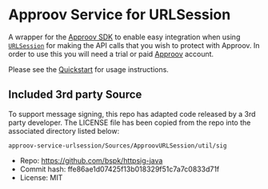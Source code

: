 # Approov Service for URLSession 

A wrapper for the [Approov SDK](https://github.com/approov/approov-ios-sdk) to enable easy integration when using [`URLSession`](https://developer.apple.com/documentation/foundation/urlsession) for making the API calls that you wish to protect with Approov. In order to use this you will need a trial or paid [Approov](https://www.approov.io) account.

Please see the [Quickstart](https://github.com/approov/quickstart-ios-swift-urlsession) for usage instructions.

## Included 3rd party Source

To support message signing, this repo has adapted code released by a 3rd party developer. The LICENSE file has been copied from the repo into the associated directory listed below:

`approov-service-urlsession/Sources/ApproovURLSession/util/sig`

* Repo: https://github.com/bspk/httpsig-java
* Commit hash: ffe86ae1d07425f13b018329f51c7a7c0833d71f
* License: MIT
